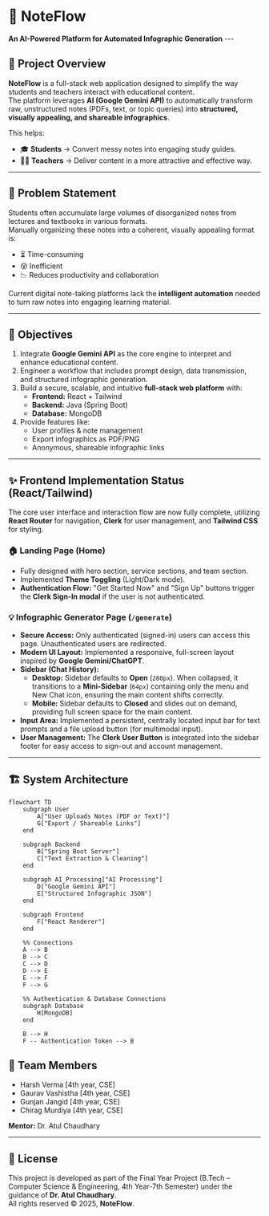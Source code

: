 # 📘 NoteFlow  
**An AI-Powered Platform for Automated Infographic Generation** ---

## 🚀 Project Overview
**NoteFlow** is a full-stack web application designed to simplify the way students and teachers interact with educational content.  
The platform leverages **AI (Google Gemini API)** to automatically transform raw, unstructured notes (PDFs, text, or topic queries) into **structured, visually appealing, and shareable infographics**.  

This helps:
- 🎓 **Students** → Convert messy notes into engaging study guides.  
- 👨‍🏫 **Teachers** → Deliver content in a more attractive and effective way.
  
---

## 🎯 Problem Statement
Students often accumulate large volumes of disorganized notes from lectures and textbooks in various formats.  
Manually organizing these notes into a coherent, visually appealing format is:  
- ⏳ Time-consuming  
- 😵 Inefficient  
- 📉 Reduces productivity and collaboration  

Current digital note-taking platforms lack the **intelligent automation** needed to turn raw notes into engaging learning material.  

---

## 🧩 Objectives
1. Integrate **Google Gemini API** as the core engine to interpret and enhance educational content.  
2. Engineer a workflow that includes prompt design, data transmission, and structured infographic generation.  
3. Build a secure, scalable, and intuitive **full-stack web platform** with:  
   - **Frontend:** React + Tailwind  
   - **Backend:** Java (Spring Boot)  
   - **Database:** MongoDB  
4. Provide features like:  
   - User profiles & note management  
   - Export infographics as PDF/PNG  
   - Anonymous, shareable infographic links  

---

## ✨ Frontend Implementation Status (React/Tailwind)

The core user interface and interaction flow are now fully complete, utilizing **React Router** for navigation, **Clerk** for user management, and **Tailwind CSS** for styling.

### 🏠 Landing Page (Home)
- Fully designed with hero section, service sections, and team section.
- Implemented **Theme Toggling** (Light/Dark mode).
- **Authentication Flow:** "Get Started Now" and "Sign Up" buttons trigger the **Clerk Sign-In modal** if the user is not authenticated.

### 💡 Infographic Generator Page (`/generate`)
- **Secure Access:** Only authenticated (signed-in) users can access this page. Unauthenticated users are redirected.
- **Modern UI Layout:** Implemented a responsive, full-screen layout inspired by **Google Gemini/ChatGPT**.
- **Sidebar (Chat History):**
    - **Desktop:** Sidebar defaults to **Open** (`280px`). When collapsed, it transitions to a **Mini-Sidebar** (`64px`) containing only the menu and New Chat icon, ensuring the main content shifts correctly.
    - **Mobile:** Sidebar defaults to **Closed** and slides out on demand, providing full screen space for the main content.
- **Input Area:** Implemented a persistent, centrally located input bar for text prompts and a file upload button (for multimodal input).
- **User Management:** The **Clerk User Button** is integrated into the sidebar footer for easy access to sign-out and account management.

---

## 🏗️ System Architecture
```mermaid
flowchart TD
    subgraph User
        A["User Uploads Notes (PDF or Text)"]
        G["Export / Shareable Links"]
    end

    subgraph Backend
        B["Spring Boot Server"]
        C["Text Extraction & Cleaning"]
    end

    subgraph AI_Processing["AI Processing"]
        D["Google Gemini API"]
        E["Structured Infographic JSON"]
    end

    subgraph Frontend
        F["React Renderer"]
    end

    %% Connections
    A --> B
    B --> C
    C --> D
    D --> E
    E --> F
    F --> G
    
    %% Authentication & Database Connections
    subgraph Database
        H[MongoDB]
    end
    
    B --> H
    F -- Authentication Token --> B
```

## 👥 Team Members

- Harsh Verma [4th year, CSE]
- Gaurav Vashistha [4th year, CSE]
- Gunjan Jangid [4th year, CSE]
- Chirag Murdiya [4th year, CSE]

**Mentor:** Dr. Atul Chaudhary  

---

## 📜 License

This project is developed as part of the Final Year Project (B.Tech – Computer Science & Engineering, 4th Year-7th Semester) under the guidance of **Dr. Atul Chaudhary**.  
All rights reserved © 2025, **NoteFlow**.
